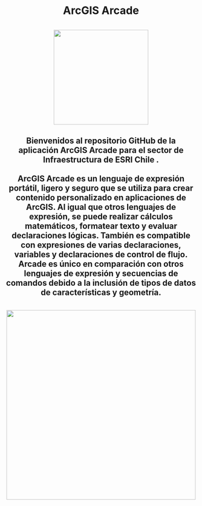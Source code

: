 <div id="title" align="center">   <h1>ArcGIS Arcade<br><br><img src="https://i.ytimg.com/vi/jAxisgj9yr8/hqdefault.jpg?sqp=-oaymwEjCPYBEIoBSFryq4qpAxUIARUAAAAAGAElAADIQj0AgKJDeAE=&rs=AOn4CLB_UvT2FZJ3HVgJNElzEdgiQ01EeQ" width="250"/></h1></div>

<div id="header" align="center">
  <h2>Bienvenidos al repositorio GitHub de la aplicación ArcGIS Arcade para el sector de Infraestructura de ESRI Chile .<br>
    <br>
    ArcGIS Arcade es un lenguaje de expresión portátil, ligero y seguro que se utiliza para crear contenido personalizado en aplicaciones de ArcGIS. Al igual que otros lenguajes de expresión, se puede realizar cálculos matemáticos, formatear texto y evaluar declaraciones lógicas. También es compatible con expresiones de varias declaraciones, variables y declaraciones de control de flujo. Arcade es único en comparación con otros lenguajes de expresión y secuencias de comandos debido a la inclusión de tipos de datos de características y geometría.</h2><br>
    <img src="https://www.esri.com/arcgis-blog/wp-content/uploads/2020/06/Advanced-Example.gif" width="500"/><br>
</div>


